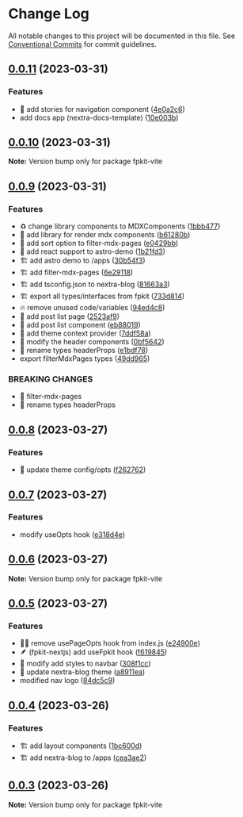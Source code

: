 # Change Log

All notable changes to this project will be documented in this file.
See [Conventional Commits](https://conventionalcommits.org) for commit guidelines.

## [0.0.11](https://github.com/shawn-sandy/fpkit-nextjs/compare/v0.0.10...v0.0.11) (2023-03-31)

### Features

- 📖 add stories for navigation component ([4e0a2c6](https://github.com/shawn-sandy/fpkit-nextjs/commit/4e0a2c6959c6f56a85e422c89421e46d929be32c))
- add docs app (nextra-docs-template) ([10e003b](https://github.com/shawn-sandy/fpkit-nextjs/commit/10e003bc531913a631f47a880a17d6153c886f06))

## [0.0.10](https://github.com/shawn-sandy/fpkit-nextjs/compare/v0.0.9...v0.0.10) (2023-03-31)

**Note:** Version bump only for package fpkit-vite

## [0.0.9](https://github.com/shawn-sandy/fpkit-nextjs/compare/v0.0.8...v0.0.9) (2023-03-31)

### Features

- ♻️ change library components to MDXComponents ([1bbb477](https://github.com/shawn-sandy/fpkit-nextjs/commit/1bbb477ea512aca438300b34c5ce15262e46d587))
- 🌟 add library for render mdx components ([b61280b](https://github.com/shawn-sandy/fpkit-nextjs/commit/b61280b6df3ff0e8f4b95b582528ee06a6ef367a))
- 🌟 add sort option to filter-mdx-pages ([e0429bb](https://github.com/shawn-sandy/fpkit-nextjs/commit/e0429bb116c0e09fd44e82b394997db9179ced98))
- 🎊 add react support to astro-demo ([1b21fd3](https://github.com/shawn-sandy/fpkit-nextjs/commit/1b21fd39490df5b42d4efef608246e6c7695b910))
- 🏗️ add astro demo to /apps ([30b54f3](https://github.com/shawn-sandy/fpkit-nextjs/commit/30b54f3450cea13f136904f51e08fdc8b60a1ec9))
- 🏗️ add filter-mdx-pages ([6e29118](https://github.com/shawn-sandy/fpkit-nextjs/commit/6e2911861491cca9fbf4f2b20967992dbd238763))
- 🏗️ add tsconfig.json to nextra-blog ([81663a3](https://github.com/shawn-sandy/fpkit-nextjs/commit/81663a30579b95d18af8f35b257b7e6e8f70876d))
- 🏗️ export all types/interfaces from fpkit ([733d814](https://github.com/shawn-sandy/fpkit-nextjs/commit/733d81438c0fd2fb05406e467cd80bf7d78a9040))
- 🔥 remove unused code/variables ([94ed4c8](https://github.com/shawn-sandy/fpkit-nextjs/commit/94ed4c80c982cd6b947c702e9e63751419ac0877))
- 🚗 add post list page ([2523af9](https://github.com/shawn-sandy/fpkit-nextjs/commit/2523af9fcd0a69e700bd67184ee3aa10a8181500))
- 🚧 add post list component ([eb88019](https://github.com/shawn-sandy/fpkit-nextjs/commit/eb880196a062afb4c81c5dd5848405eb3f4152ea))
- 🚧 add theme context provider ([7ddf58a](https://github.com/shawn-sandy/fpkit-nextjs/commit/7ddf58a5feeb2c420ff148b9fb8f654b486a9944))
- 🚧 modify the header components ([0bf5642](https://github.com/shawn-sandy/fpkit-nextjs/commit/0bf5642016776828f3c2b0f03443b17c08a6bff4))
- 🚧 rename types headerProps ([e1bdf78](https://github.com/shawn-sandy/fpkit-nextjs/commit/e1bdf7811a9f27a6621c9282817533377fe594fc))
- export filterMdxPages types ([49dd965](https://github.com/shawn-sandy/fpkit-nextjs/commit/49dd965e6e75896fb0f7452f4e11de380f117347))

### BREAKING CHANGES

- 🧨 filter-mdx-pages
- 🧨 rename types headerProps

## [0.0.8](https://github.com/shawn-sandy/fpkit-nextjs/compare/v0.0.7...v0.0.8) (2023-03-27)

### Features

- 🌟 update theme config/opts ([f262762](https://github.com/shawn-sandy/fpkit-nextjs/commit/f262762bb0c40998a0081be1eb05126db729c884))

## [0.0.7](https://github.com/shawn-sandy/fpkit-nextjs/compare/v0.0.6...v0.0.7) (2023-03-27)

### Features

- modify useOpts hook ([e318d4e](https://github.com/shawn-sandy/fpkit-nextjs/commit/e318d4e2e4a2667f22c52534879389b0910a004c))

## [0.0.6](https://github.com/shawn-sandy/fpkit-nextjs/compare/v0.0.5...v0.0.6) (2023-03-27)

**Note:** Version bump only for package fpkit-vite

## [0.0.5](https://github.com/shawn-sandy/fpkit-nextjs/compare/v0.0.4...v0.0.5) (2023-03-27)

### Features

- 🧑‍🏭 remove usePageOpts hook from index.js ([e24900e](https://github.com/shawn-sandy/fpkit-nextjs/commit/e24900e82d67304e0b450c70db318bd5f6540c73))
- 🪶 (fpkit-nextjs) add useFpkit hook ([f619845](https://github.com/shawn-sandy/fpkit-nextjs/commit/f619845db2b46c84ea0a9d2cfb0d91bbca2bd807))
- 🚧 modify add styles to navbar ([308f1cc](https://github.com/shawn-sandy/fpkit-nextjs/commit/308f1cc22f6817cfc5bc2ef993e017e8d43ba258))
- 🚧 update nextra-blog theme ([a8911ea](https://github.com/shawn-sandy/fpkit-nextjs/commit/a8911eadb669b8f3ceca1d616a510a0faad8ca5b))
- modified nav logo ([84dc5c9](https://github.com/shawn-sandy/fpkit-nextjs/commit/84dc5c9120bff30a5918f2546b1f17d8f67e3415))

## [0.0.4](https://github.com/shawn-sandy/fpkit-nextjs/compare/v0.0.3...v0.0.4) (2023-03-26)

### Features

- 🏗️ add layout components ([1bc600d](https://github.com/shawn-sandy/fpkit-nextjs/commit/1bc600d4e2f4fa0f718c917462589bc3b8af1b60))
- 🏗️ add nextra-blog to /apps ([cea3ae2](https://github.com/shawn-sandy/fpkit-nextjs/commit/cea3ae298964268047553de6d184f66db4aab2b7))

## [0.0.3](https://github.com/shawn-sandy/fpkit-nextjs/compare/v0.0.2...v0.0.3) (2023-03-26)

**Note:** Version bump only for package fpkit-vite
